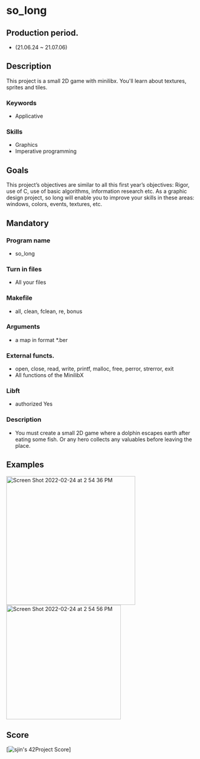 # so_long

## Production period.
- (21.06.24 ~ 21.07.06)

## Description
This project is a small 2D game with minilibx. You'll learn about textures, sprites and tiles.

### Keywords
- Applicative
### Skills
- Graphics
- Imperative programming

## Goals
This project’s objectives are similar to all this first year’s objectives: Rigor, use of C, use of basic algorithms, information research etc.
As a graphic design project, so long will enable you to improve your skills in these areas: windows, colors, events, textures, etc.

## Mandatory
### Program name 
- so_long
### Turn in files 
- All your files
### Makefile
- all, clean, fclean, re, bonus
### Arguments
- a map in format *.ber
### External functs.
- open, close, read, write,
printf, malloc, free, perror,
strerror, exit
- All functions of the MinilibX
### Libft
- authorized Yes
### Description
- You must create a small 2D game where a dolphin
escapes earth after eating some fish. Or any hero
collects any valuables before leaving the place.

## Examples
<img width="341" alt="Screen Shot 2022-02-24 at 2 54 36 PM" src="https://user-images.githubusercontent.com/56079997/155466398-9afb5998-709d-46e6-935e-d40bf2ec819f.png">

<img width="303" alt="Screen Shot 2022-02-24 at 2 54 56 PM" src="https://user-images.githubusercontent.com/56079997/155466437-c1a4f88e-82f2-4c0d-9d88-8ec93ecc8f10.png">

## Score
[![sjin's 42Project Score](https://badge42.herokuapp.com/api/project/sjin/so_long)]
